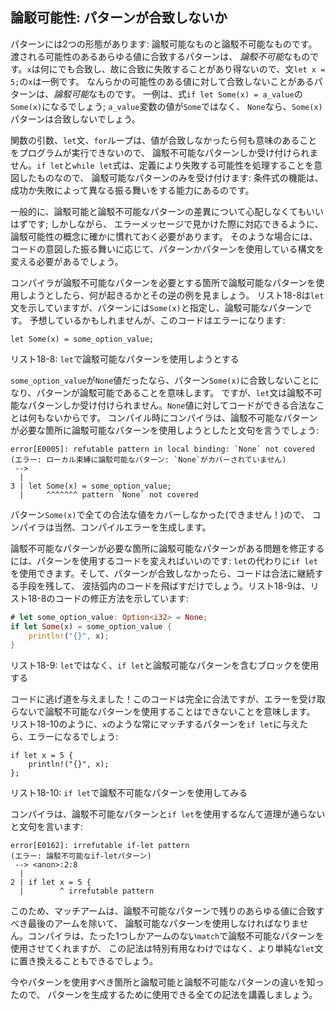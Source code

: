 <!-- ## Refutability: Whether a Pattern Might Fail to Match -->

## 論駁可能性: パターンが合致しないか

<!-- Patterns come in two forms: refutable and irrefutable. Patterns that will match -->
<!-- for any possible value passed are *irrefutable*. An example would be `x` in the -->
<!-- statement `let x = 5;` because `x` matches anything and therefore cannot fail -->
<!-- to match. Patterns that can fail to match for some possible value are -->
<!-- *refutable*. An example would be `Some(x)` in the expression `if let Some(x) = -->
<!-- a_value`; if the value in `a_value` variable is `None` rather than `Some`, the -->
<!-- `Some(x)` pattern would not match. -->

パターンには2つの形態があります: 論駁可能なものと論駁不可能なものです。渡される可能性のあるあらゆる値に合致するパターンは、
*論駁不可能*なものです。`x`は何にでも合致し、故に合致に失敗することがあり得ないので、文`let x = 5;`の`x`は一例です。
なんらかの可能性のある値に対して合致しないことがあるパターンは、*論駁可能*なものです。
一例は、式`if let Some(x) = a_value`の`Some(x)`になるでしょう; `a_value`変数の値が`Some`ではなく、
`None`なら、`Some(x)`パターンは合致しないでしょう。

<!-- Function parameters, `let` statements, and `for` loops can only accept -->
<!-- irrefutable patterns, because the program cannot do anything meaningful when -->
<!-- values don’t match. The `if let` and `while let` expressions only accept -->
<!-- refutable patterns, because by definition they’re intended to handle possible -->
<!-- failure: the functionality of a conditional is in its ability to perform -->
<!-- differently depending on success or failure. -->

関数の引数、`let`文、`for`ループは、値が合致しなかったら何も意味のあることをプログラムが実行できないので、
論駁不可能なパターンしか受け付けられません。`if let`と`while let`式は、定義により失敗する可能性を処理することを意図したものなので、
論駁可能なパターンのみを受け付けます: 条件式の機能は、成功か失敗によって異なる振る舞いをする能力にあるのです。

<!-- In general, you shouldn’t have to worry about the distinction between refutable -->
<!-- and irrefutable patterns; however, you do need to be familiar with the concept -->
<!-- of refutability so you can respond when you see it in an error message. In -->
<!-- those cases, you’ll need to change either the pattern or the construct you’re -->
<!-- using the pattern with, depending on the intended behavior of the code. -->

一般的に、論駁可能と論駁不可能なパターンの差異について心配しなくてもいいはずです; しかしながら、
エラーメッセージで見かけた際に対応できるように、論駁可能性の概念に確かに慣れておく必要があります。
そのような場合には、コードの意図した振る舞いに応じて、パターンかパターンを使用している構文を変える必要があるでしょう。

<!-- Let’s look at an example of what happens when we try to use a refutable pattern -->
<!-- where Rust requires an irrefutable pattern and vice versa. Listing 18-8 shows a -->
<!-- `let` statement, but for the pattern we’ve specified `Some(x)`, a refutable -->
<!-- pattern. As you might expect, this code will error: -->

コンパイラが論駁不可能なパターンを必要とする箇所で論駁可能なパターンを使用しようとしたら、何が起きるかとその逆の例を見ましょう。
リスト18-8は`let`文を示していますが、パターンには`Some(x)`と指定し、論駁可能なパターンです。
予想しているかもしれませんが、このコードはエラーになります:

```rust,ignore
let Some(x) = some_option_value;
```

<!-- <span class="caption">Listing 18-8: Attempting to use a refutable pattern with -->
<!-- `let`</span> -->

<span class="caption">リスト18-8: `let`で論駁可能なパターンを使用しようとする</span>

<!-- If `some_option_value` was a `None` value, it would fail to match the pattern -->
<!-- `Some(x)`, meaning the pattern is refutable. However, the `let` statement can -->
<!-- only accept an irrefutable pattern because there is nothing valid the code can -->
<!-- do with a `None` value. At compile time, Rust will complain that we’ve tried to -->
<!-- use a refutable pattern where an irrefutable pattern is required: -->

`some_option_value`が`None`値だったなら、パターン`Some(x)`に合致しないことになり、パターンが論駁可能であることを意味します。
ですが、`let`文は論駁不可能なパターンしか受け付けられません。`None`値に対してコードができる合法なことは何もないからです。
コンパイル時にコンパイラは、論駁不可能なパターンが必要な箇所に論駁可能なパターンを使用しようとしたと文句を言うでしょう:

```text
error[E0005]: refutable pattern in local binding: `None` not covered
(エラー: ローカル束縛に論駁可能なパターン: `None`がカバーされていません)
 -->
  |
3 | let Some(x) = some_option_value;
  |     ^^^^^^^ pattern `None` not covered
```

<!-- Because we didn’t cover (and couldn’t cover!) every valid value with the -->
<!-- pattern `Some(x)`, Rust rightfully produces a compiler error. -->

パターン`Some(x)`で全ての合法な値をカバーしなかった(できません！)ので、
コンパイラは当然、コンパイルエラーを生成します。

<!-- To fix the problem where we have a refutable pattern where an irrefutable -->
<!-- pattern is needed, we can change the code that uses the pattern: instead of -->
<!-- using `let`, we can use `if let`. Then if the pattern doesn’t match, the code -->
<!-- will just skip the code in the curly brackets, giving it a way to continue -->
<!-- validly. Listing 18-9 shows how to fix the code in Listing 18-8: -->

論駁不可能なパターンが必要な箇所に論駁可能なパターンがある問題を修正するには、パターンを使用するコードを変えればいいのです:
`let`の代わりに`if let`を使用できます。そして、パターンが合致しなかったら、コードは合法に継続する手段を残して、
波括弧内のコードを飛ばすだけでしょう。リスト18-9は、リスト18-8のコードの修正方法を示しています:

```rust
# let some_option_value: Option<i32> = None;
if let Some(x) = some_option_value {
    println!("{}", x);
}
```

<!-- <span class="caption">Listing 18-9: Using `if let` and a block with refutable -->
<!-- patterns instead of `let`</span> -->

<span class="caption">リスト18-9: `let`ではなく、`if let`と論駁可能なパターンを含むブロックを使用する</span>

<!-- We’ve given the code an out! This code is perfectly valid, although it means we -->
<!-- cannot use an irrefutable pattern without receiving an error. If we give `if -->
<!-- let` a pattern that will always match, such as `x`, as shown in Listing 18-10, -->
<!-- it will error: -->

コードに逃げ道を与えました！このコードは完全に合法ですが、エラーを受け取らないで論駁不可能なパターンを使用することはできないことを意味します。
リスト18-10のように、`x`のような常にマッチするパターンを`if let`に与えたら、エラーになるでしょう:

```rust,ignore
if let x = 5 {
    println!("{}", x);
};
```

<!-- <span class="caption">Listing 18-10: Attempting to use an irrefutable pattern -->
<!-- with `if let`</span> -->

<span class="caption">リスト18-10: `if let`で論駁不可能なパターンを使用してみる</span>

<!-- Rust complains that it doesn’t make sense to use `if let` with an irrefutable -->
<!-- pattern: -->

コンパイラは、論駁不可能なパターンと`if let`を使用するなんて道理が通らないと文句を言います:

```text
error[E0162]: irrefutable if-let pattern
(エラー: 論駁不可能なif-letパターン)
 --> <anon>:2:8
  |
2 | if let x = 5 {
  |        ^ irrefutable pattern
```

<!-- For this reason, match arms must use refutable patterns, except for the last -->
<!-- arm, which should match any remaining values with an irrefutable pattern. Rust -->
<!-- allows us to use an irrefutable pattern in a `match` with only one arm, but -->
<!-- this syntax isn’t particularly useful and could be replaced with a simpler -->
<!-- `let` statement. -->

このため、マッチアームは、論駁不可能なパターンで残りのあらゆる値に合致すべき最後のアームを除いて、
論駁可能なパターンを使用しなければなりません。コンパイラは、たった1つしかアームのない`match`で論駁不可能なパターンを使用させてくれますが、
この記法は特別有用なわけではなく、より単純な`let`文に置き換えることもできるでしょう。

<!-- Now that you know where to use patterns and the difference between refutable -->
<!-- and irrefutable patterns, let’s cover all the syntax we can use to create -->
<!-- patterns. -->

今やパターンを使用すべき箇所と論駁可能と論駁不可能なパターンの違いを知ったので、
パターンを生成するために使用できる全ての記法を講義しましょう。
